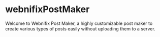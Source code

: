 # webnifixPostMaker
Welcome to Webnifix Post Maker, a highly customizable post maker to create various types of posts easily without uploading them to a server.
